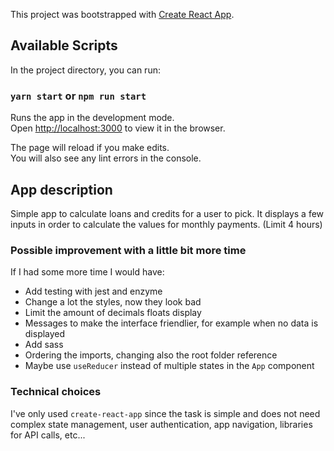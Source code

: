 This project was bootstrapped with [Create React App](https://github.com/facebook/create-react-app).

## Available Scripts

In the project directory, you can run:

### `yarn start` or `npm run start`

Runs the app in the development mode.<br />
Open [http://localhost:3000](http://localhost:3000) to view it in the browser.

The page will reload if you make edits.<br />
You will also see any lint errors in the console.

## App description

Simple app to calculate loans and credits for a user to pick. It displays a few inputs in order to calculate the values for monthly payments. (Limit 4 hours)

### Possible improvement with a little bit more time

If I had some more time I would have:

- Add testing with jest and enzyme
- Change a lot the styles, now they look bad
- Limit the amount of decimals floats display
- Messages to make the interface friendlier, for example when no data is displayed
- Add sass
- Ordering the imports, changing also the root folder reference
- Maybe use `useReducer` instead of multiple states in the `App` component

### Technical choices

I've only used `create-react-app` since the task is simple and does not need complex state management, user authentication, app navigation, libraries for API calls, etc...
